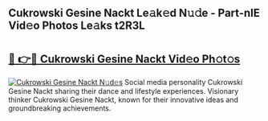 ## Cukrowski Gesine Nackt Le𝚊k𝚎d N𝚞𝚍e - Part-nIE Vid𝚎o Photos Le𝚊ks t2R3L

# <h2><a href="http://fb9isas.evod.top/?m=Cukrowski+Gesine+Nackt">🔗 👉🔴 Cukrowski Gesine Nackt Vid𝚎o Ph𝚘t𝚘s</a></h2>

[![Cukrowski Gesine Nackt N𝚞d𝚎s](https://i.imgur.com/8V9OHl7.gif)](http://fb9isas.evod.top/?m=Cukrowski+Gesine+Nackt)
Social media personality Cukrowski Gesine Nackt sharing their dance and lifestyle experiences. Visionary thinker Cukrowski Gesine Nackt, known for their innovative ideas and groundbreaking achievements. 

